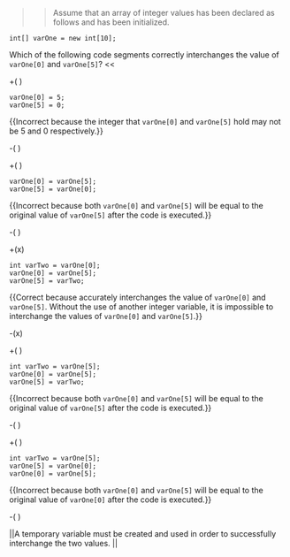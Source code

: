 >>Assume that an array of integer values has been declared as follows and has been initialized.

```
int[] varOne = new int[10];
```

Which of the following code segments correctly interchanges the value of <code>varOne[0]</code> and <code>varOne[5]</code>? <<

+( )

<pre><code>varOne[0] = 5;
varOne[5] = 0;
</code></pre>

{{Incorrect because the integer that <code>varOne[0]</code> and <code>varOne[5]</code> hold may not be 5 and 0 respectively.}}

-( )

+( )

<pre><code>varOne[0] = varOne[5];
varOne[5] = varOne[0];
</code></pre>

{{Incorrect because both <code>varOne[0]</code> and <code>varOne[5]</code> will be equal to the original value of <code>varOne[5]</code> after the code is executed.}}

-( )

+(x)

<pre><code>int varTwo = varOne[0];
varOne[0] = varOne[5];
varOne[5] = varTwo;
</code></pre>

{{Correct because accurately interchanges the value of <code>varOne[0]</code> and <code>varOne[5]</code>. Without the use of another integer variable, it is impossible to interchange the values of <code>varOne[0]</code> and <code>varOne[5]</code>.}}

-(x)

+( )

<pre><code>int varTwo = varOne[5];
varOne[0] = varOne[5];
varOne[5] = varTwo;
</code></pre>

{{Incorrect because both <code>varOne[0]</code> and <code>varOne[5]</code> will be equal to the original value of <code>varOne[5]</code> after the code is executed.}}

-( )

+( )

<pre><code>int varTwo = varOne[5];
varOne[5] = varOne[0];
varOne[0] = varOne[5];
</code></pre>

{{Incorrect because both <code>varOne[0]</code> and <code>varOne[5]</code> will be equal to the original value of <code>varOne[0]</code> after the code is executed.}}

-( )

||A temporary variable must be created and used in order to successfully interchange the two values. ||